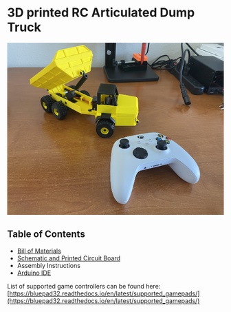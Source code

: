 <h1>3D printed RC Articulated Dump Truck</h1>
<img src="https://github.com/swholmstead/DumpTruck/blob/main/docs/IMG_3389.JPEG" alt="Skidsteer" width=600 height=400>

<h2>Table of Contents</h2>

* [Bill of Materials](docs/bom.md)
* [Schematic and Printed Circuit Board](docs/schematics.md)
* Assembly Instructions
* [Arduino IDE](docs/arduino.md)

List of supported game controllers can be found here: [https://bluepad32.readthedocs.io/en/latest/supported_gamepads/](https://bluepad32.readthedocs.io/en/latest/supported_gamepads/)
